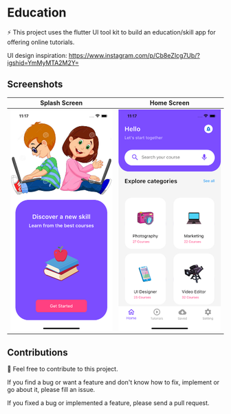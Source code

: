 # Education

⚡️ This project uses the flutter UI tool kit to build an education/skill app for offering online tutorials.

UI design inspiration: https://www.instagram.com/p/Cb8eZlcg7Ub/?igshid=YmMyMTA2M2Y=

## Screenshots

| Splash Screen | Home Screen | 
|    :---:     |     :---:      |  
| <img src="images/splashScreen.png" width="500">   | <img src="images/homeScreen.png" width="500">   |


## Contributions

🎉 Feel free to contribute to this project.

If you find a bug or want a feature and don't know how to fix, implement or go about it, please fill an issue.

If you fixed a bug or implemented a feature, please send a pull request.
